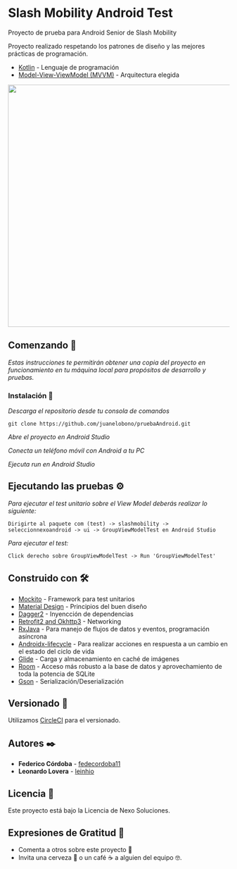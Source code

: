# Slash Mobility Android Test

Proyecto de prueba para Android Senior de Slash Mobility

Proyecto realizado respetando los patrones de diseño y las mejores prácticas de programación.

* [Kotlin](https://kotlinlang.org/) - Lenguaje de programación
* [Model-View-ViewModel (MVVM)](https://developer.android.com/topic/libraries/architecture/viewmodel) - Arquitectura elegida

<p align="center">
  <img width="700" height="550" src="https://i.stack.imgur.com/e38Cn.png">
</p>

## Comenzando 🚀

_Estas instrucciones te permitirán obtener una copia del proyecto en funcionamiento en tu máquina local para propósitos de desarrollo y pruebas._

### Instalación 🔧

_Descarga el repositorio desde tu consola de comandos_

```
git clone https://github.com/juanelobono/pruebaAndroid.git
```

_Abre el proyecto en Android Studio_

_Conecta un teléfono móvil con Android a tu PC_

_Ejecuta run en Android Studio_


## Ejecutando las pruebas ⚙️

_Para ejecutar el test unitario sobre el View Model deberás realizar lo siguiente:_

```
Dirigirte al paquete com (test) -> slashmobility -> seleccionnexoandroid -> ui -> GroupViewModelTest en Android Studio
```

_Para ejecutar el test:_

```
Click derecho sobre GroupViewModelTest -> Run 'GroupViewModelTest'
```

## Construido con 🛠️

* [Mockito](https://site.mockito.org/) - Framework para test unitarios
* [Material Design](https://material.io/design/introduction/) - Principios del buen diseño
* [Dagger2](https://github.com/google/dagger) - Inyencción de dependencias
* [Retrofit2 and Okhttp3](https://square.github.io/retrofit/) - Networking
* [RxJava](https://github.com/ReactiveX/RxJava) - Para manejo de flujos de datos y eventos, programación asíncrona
* [Androidx-lifecycle](https://developer.android.com/jetpack/androidx/releases/lifecycle) - Para realizar acciones en respuesta a un cambio en el estado del ciclo de vida
* [Glide](https://github.com/bumptech/glide) - Carga y almacenamiento en caché de imágenes
* [Room](https://developer.android.com/jetpack/androidx/releases/room) - Acceso más robusto a la base de datos y aprovechamiento de toda la potencia de SQLite
* [Gson](https://github.com/google/gson) - Serialización/Deserialización

## Versionado 📌

Utilizamos [CircleCI](https://circleci.com/) para el versionado.

## Autores ✒️

* **Federico Córdoba** - [fedecordoba11](https://github.com/fedecordoba11)
* **Leonardo Lovera** - [leinhio](https://github.com/leinhio)

## Licencia 📄

Este proyecto está bajo la Licencia de Nexo Soluciones.

## Expresiones de Gratitud 🎁

* Comenta a otros sobre este proyecto 📢
* Invita una cerveza 🍺 o un café ☕ a alguien del equipo 🤓.
